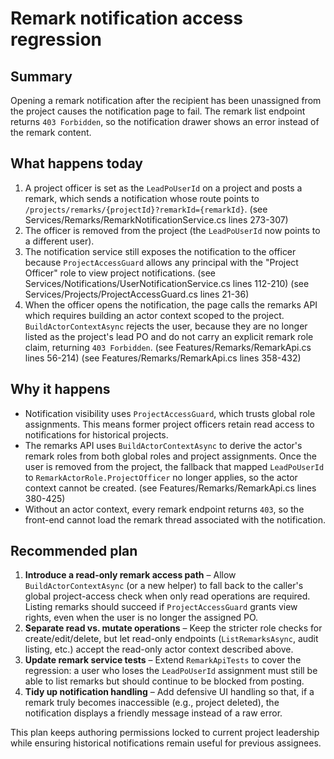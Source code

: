 # Remark notification access regression

## Summary
Opening a remark notification after the recipient has been unassigned from the project causes the notification page to fail. The remark list endpoint returns `403 Forbidden`, so the notification drawer shows an error instead of the remark content.

## What happens today
1. A project officer is set as the `LeadPoUserId` on a project and posts a remark, which sends a notification whose route points to `/projects/remarks/{projectId}?remarkId={remarkId}`. (see Services/Remarks/RemarkNotificationService.cs lines 273-307)
2. The officer is removed from the project (the `LeadPoUserId` now points to a different user).
3. The notification service still exposes the notification to the officer because `ProjectAccessGuard` allows any principal with the "Project Officer" role to view project notifications. (see Services/Notifications/UserNotificationService.cs lines 112-210) (see Services/Projects/ProjectAccessGuard.cs lines 21-36)
4. When the officer opens the notification, the page calls the remarks API which requires building an actor context scoped to the project. `BuildActorContextAsync` rejects the user, because they are no longer listed as the project's lead PO and do not carry an explicit remark role claim, returning `403 Forbidden`. (see Features/Remarks/RemarkApi.cs lines 56-214) (see Features/Remarks/RemarkApi.cs lines 358-432)

## Why it happens
* Notification visibility uses `ProjectAccessGuard`, which trusts global role assignments. This means former project officers retain read access to notifications for historical projects.
* The remarks API uses `BuildActorContextAsync` to derive the actor's remark roles from both global roles and project assignments. Once the user is removed from the project, the fallback that mapped `LeadPoUserId` to `RemarkActorRole.ProjectOfficer` no longer applies, so the actor context cannot be created. (see Features/Remarks/RemarkApi.cs lines 380-425)
* Without an actor context, every remark endpoint returns `403`, so the front-end cannot load the remark thread associated with the notification.

## Recommended plan
1. **Introduce a read-only remark access path** – Allow `BuildActorContextAsync` (or a new helper) to fall back to the caller's global project-access check when only read operations are required. Listing remarks should succeed if `ProjectAccessGuard` grants view rights, even when the user is no longer the assigned PO.
2. **Separate read vs. mutate operations** – Keep the stricter role checks for create/edit/delete, but let read-only endpoints (`ListRemarksAsync`, audit listing, etc.) accept the read-only actor context described above.
3. **Update remark service tests** – Extend `RemarkApiTests` to cover the regression: a user who loses the `LeadPoUserId` assignment must still be able to list remarks but should continue to be blocked from posting.
4. **Tidy up notification handling** – Add defensive UI handling so that, if a remark truly becomes inaccessible (e.g., project deleted), the notification displays a friendly message instead of a raw error.

This plan keeps authoring permissions locked to current project leadership while ensuring historical notifications remain useful for previous assignees.

